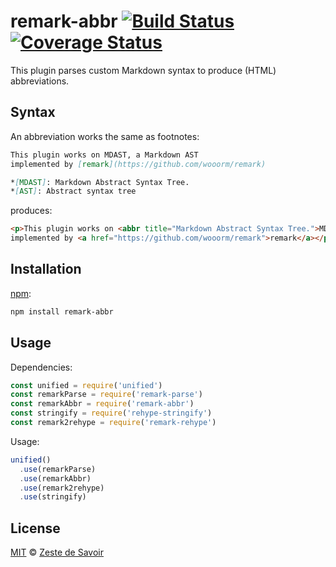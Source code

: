 # remark-abbr [![Build Status][build-badge]][build-status] [![Coverage Status][coverage-badge]][coverage-status]

This plugin parses custom Markdown syntax to produce (HTML) abbreviations.

## Syntax

An abbreviation works the same as footnotes:

```markdown
This plugin works on MDAST, a Markdown AST
implemented by [remark](https://github.com/wooorm/remark)

*[MDAST]: Markdown Abstract Syntax Tree.
*[AST]: Abstract syntax tree
```

produces:

```html
<p>This plugin works on <abbr title="Markdown Abstract Syntax Tree.">MDAST</abbr>, a Markdown <abbr title="Abstract syntax tree">AST</abbr>
implemented by <a href="https://github.com/wooorm/remark">remark</a></p>
```

## Installation

[npm][npm]:

```bash
npm install remark-abbr
```

## Usage

Dependencies:

```javascript
const unified = require('unified')
const remarkParse = require('remark-parse')
const remarkAbbr = require('remark-abbr')
const stringify = require('rehype-stringify')
const remark2rehype = require('remark-rehype')

```

Usage:

```javascript
unified()
  .use(remarkParse)
  .use(remarkAbbr)
  .use(remark2rehype)
  .use(stringify)
```

## License

[MIT][license] © [Zeste de Savoir][zds]

<!-- Definitions -->

[build-badge]: https://img.shields.io/travis/zestedesavoir/zmarkdown.svg

[build-status]: https://travis-ci.org/zestedesavoir/zmarkdown

[coverage-badge]: https://img.shields.io/coveralls/zestedesavoir/zmarkdown.svg

[coverage-status]: https://coveralls.io/github/zestedesavoir/zmarkdown

[license]: https://github.com/zestedesavoir/zmarkdown/blob/master/packages/remark-abbr/LICENSE-MIT

[zds]: https://zestedesavoir.com

[npm]: https://www.npmjs.com/package/remark-abbr
